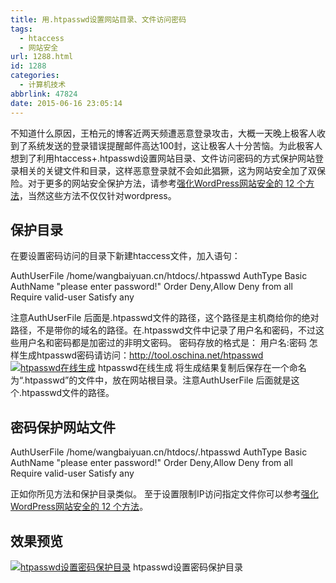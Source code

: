 ```yaml
---
title: 用.htpasswd设置网站目录、文件访问密码
tags:
  - htaccess
  - 网站安全
url: 1288.html
id: 1288
categories:
  - 计算机技术
abbrlink: 47824
date: 2015-06-16 23:05:14
---
```


不知道什么原因，王柏元的博客近两天频遭恶意登录攻击，大概一天晚上极客人收到了系统发送的登录错误提醒邮件高达100封，这让极客人十分苦恼。为此极客人想到了利用htaccess+.htpasswd设置网站目录、文件访问密码的方式保护网站登录相关的关键文件和目录，这样恶意登录就不会如此猖獗，这为网站安全加了双保险。对于更多的网站安全保护方法，请参考[强化WordPress网站安全的 12 个方法](http://wangbaiyuan.cn/12-way-to-enhance-the-wordpress-web-site-security.html)，当然这些方法不仅仅针对wordpress。

保护目录
----

在要设置密码访问的目录下新建htaccess文件，加入语句：

AuthUserFile /home/wangbaiyuan.cn/htdocs/.htpasswd
AuthType Basic
AuthName "please enter password!"
Order Deny,Allow
Deny from all
Require valid-user
Satisfy any

注意AuthUserFile 后面是.htpasswd文件的路径，这个路径是主机商给你的绝对路径，不是带你的域名的路径。在.htpasswd文件中记录了用户名和密码，不过这些用户名和密码都是加密过的非明文密码。 密码存放的格式是： 用户名:密码 怎样生成htpasswd密码请访问：http://tool.oschina.net/htpasswd [![htpasswd在线生成](http://wangbaiyuan.cn/wp-content/uploads/2015/06/wangbaiyuan.cn_2015-06-16_22-53-31.jpg)](http://wangbaiyuan.cn/wp-content/uploads/2015/06/wangbaiyuan.cn_2015-06-16_22-53-31.jpg) htpasswd在线生成 将生成结果复制后保存在一个命名为“.htpasswd”的文件中，放在网站根目录。注意AuthUserFile 后面就是这个.htpasswd文件的路径。

密码保护网站文件
--------

<Files wp-login.php>
AuthUserFile /home/wangbaiyuan.cn/htdocs/.htpasswd
AuthType Basic
AuthName "please enter password!"
Order Deny,Allow
Deny from all
Require valid-user
Satisfy any
</Files>

正如你所见方法和保护目录类似。 至于设置限制IP访问指定文件你可以参考[强化WordPress网站安全的 12 个方法](http://wangbaiyuan.cn/12-way-to-enhance-the-wordpress-web-site-security.html)。

效果预览
----

[![htpasswd设置密码保护目录](http://wangbaiyuan.cn/wp-content/uploads/2015/06/wangbaiyuan.cn_2015-06-16_23-00-37.jpg)](http://wangbaiyuan.cn/wp-content/uploads/2015/06/wangbaiyuan.cn_2015-06-16_23-00-37.jpg) htpasswd设置密码保护目录